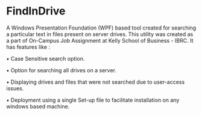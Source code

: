 # FindInDrive
A Windows Presentation Foundation (WPF) based tool created for searching a particular text in files present on server drives. This utility was created as a part of On-Campus Job Assignment at Kelly School of Business - IBRC. 
It has features like :

• Case Sensitive search option.

• Option for searching all drives on a server.

• Displaying drives and files that were not searched due to user-access issues.

• Deployment using a single Set-up file to facilitate installation on any windows based machine. 

